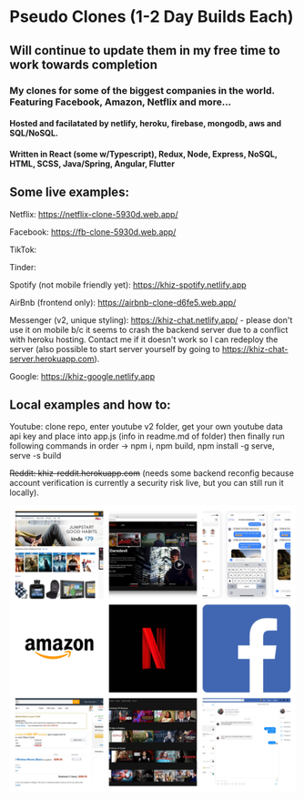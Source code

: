# Pseudo Clones (1-2 Day Builds Each)
## Will continue to update them in my free time to work towards completion
### My clones for some of the biggest companies in the world.  Featuring Facebook, Amazon, Netflix and more...
#### Hosted and facilatated by netlify, heroku, firebase, mongodb, aws and SQL/NoSQL.
#### Written in React (some w/Typescript), Redux, Node, Express, NoSQL, HTML, SCSS, Java/Spring, Angular, Flutter

## Some live examples:

Netflix: https://netflix-clone-5930d.web.app/

Facebook: https://fb-clone-5930d.web.app/

TikTok: 

Tinder:

Spotify (not mobile friendly yet): https://khiz-spotify.netlify.app

AirBnb (frontend only): https://airbnb-clone-d6fe5.web.app/

Messenger (v2, unique styling): https://khiz-chat.netlify.app/ - please don't use it on mobile b/c it seems to crash the backend server due to a conflict with heroku hosting.  Contact me if it doesn't work so I can redeploy the server (also possible to start server yourself by going to https://khiz-chat-server.herokuapp.com).

Google: https://khiz-google.netlify.app

## Local examples and how to:

Youtube: clone repo, enter youtube v2 folder, get your own youtube data api key and place into app.js (info in readme.md of folder) then finally run following commands in order -> npm i, npm build, npm install -g serve, serve -s build

~~Reddit: khiz-reddit.herokuapp.com~~ (needs some backend reconfig because account verification is currently a security risk live, but you can still run it locally).

![Collage](/faang-clones-collage.jpg)
